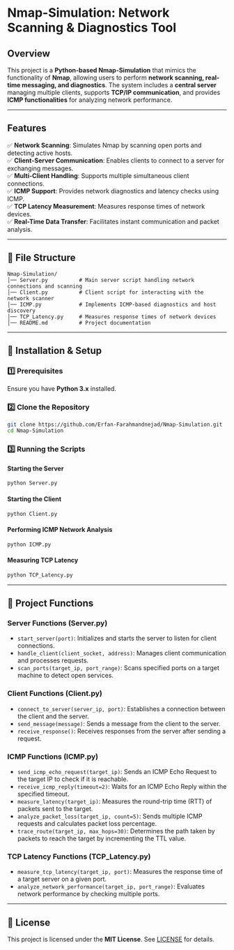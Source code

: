 # Nmap-Simulation: Network Scanning & Diagnostics Tool

## Overview
This project is a **Python-based Nmap-Simulation** that mimics the functionality of **Nmap**, allowing users to perform **network scanning, real-time messaging, and diagnostics**. The system includes a **central server** managing multiple clients, supports **TCP/IP communication**, and provides **ICMP functionalities** for analyzing network performance.

---

## Features
✅ **Network Scanning**: Simulates Nmap by scanning open ports and detecting active hosts.  
✅ **Client-Server Communication**: Enables clients to connect to a server for exchanging messages.  
✅ **Multi-Client Handling**: Supports multiple simultaneous client connections.  
✅ **ICMP Support**: Provides network diagnostics and latency checks using ICMP.  
✅ **TCP Latency Measurement**: Measures response times of network devices.  
✅ **Real-Time Data Transfer**: Facilitates instant communication and packet analysis.  


---

## 📂 File Structure
```
Nmap-Simulation/
│── Server.py          # Main server script handling network connections and scanning
│── Client.py          # Client script for interacting with the network scanner
│── ICMP.py            # Implements ICMP-based diagnostics and host discovery
│── TCP_Latency.py     # Measures response times of network devices
│── README.md          # Project documentation
```

---

## 🔧 Installation & Setup

### **1️⃣ Prerequisites**
Ensure you have **Python 3.x** installed.

### **2️⃣ Clone the Repository**
```sh
git clone https://github.com/Erfan-Farahmandnejad/Nmap-Simulation.git
cd Nmap-Simulation
```

### **3️⃣ Running the Scripts**

#### **Starting the Server**
```sh
python Server.py
```

#### **Starting the Client**
```sh
python Client.py
```

#### **Performing ICMP Network Analysis**
```sh
python ICMP.py
```

#### **Measuring TCP Latency**
```sh
python TCP_Latency.py
```

---

## 📡 Project Functions

### **Server Functions (Server.py)**
- `start_server(port)`: Initializes and starts the server to listen for client connections.
- `handle_client(client_socket, address)`: Manages client communication and processes requests.
- `scan_ports(target_ip, port_range)`: Scans specified ports on a target machine to detect open services.

### **Client Functions (Client.py)**
- `connect_to_server(server_ip, port)`: Establishes a connection between the client and the server.
- `send_message(message)`: Sends a message from the client to the server.
- `receive_response()`: Receives responses from the server after sending a request.

### **ICMP Functions (ICMP.py)**
- `send_icmp_echo_request(target_ip)`: Sends an ICMP Echo Request to the target IP to check if it is reachable.
- `receive_icmp_reply(timeout=2)`: Waits for an ICMP Echo Reply within the specified timeout.
- `measure_latency(target_ip)`: Measures the round-trip time (RTT) of packets sent to the target.
- `analyze_packet_loss(target_ip, count=5)`: Sends multiple ICMP requests and calculates packet loss percentage.
- `trace_route(target_ip, max_hops=30)`: Determines the path taken by packets to reach the target by incrementing the TTL value.

### **TCP Latency Functions (TCP_Latency.py)**
- `measure_tcp_latency(target_ip, port)`: Measures the response time of a target server on a given port.
- `analyze_network_performance(target_ip, port_range)`: Evaluates network performance by checking multiple ports.

---

## 📜 License
This project is licensed under the **MIT License**. See [LICENSE](LICENSE) for details.


